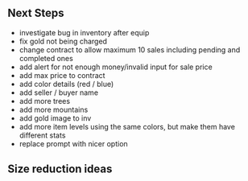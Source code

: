 ## Next Steps

- investigate bug in inventory after equip
- fix gold not being charged
- change contract to allow maximum 10 sales including pending and completed ones
- add alert for not enough money/invalid input for sale price
- add max price to contract
- add color details (red / blue)
- add seller / buyer name
- add more trees
- add more mountains
- add gold image to inv
- add more item levels using the same colors, but make them have different stats
- replace prompt with nicer option

## Size reduction ideas

